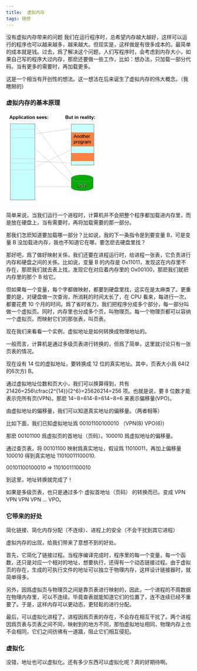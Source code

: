 ```yaml
---
title:  虚拟内存
tags: 随想
---
```


没有虚拟内存带来的问题
我们在运行程序时，总希望内存越大越好，这样可以运行的程序也可以越来越多，越来越大。但现实是，这样做是有很多成本的。最简单的成本就是钱。过去，爲了解决这个问题，人们写程序时，会考虑到内存大小，如果自己写的程序大过内存，那麽还要做一些工作，比如：想办法，只加载一部分代码，当有更多的需要时，再加载更多。

这是一个相当有开创性的想法。这一想法在后来诞生了虚拟内存的伟大概念。（我瞎掰的）

### 虚拟内存的基本原理

![](/assets/2019-08-17-xu-ni-nei-cun/1566035265964.png)

简单来说，当我们运行一个进程时，计算机并不会把整个程序都加载进内存里，而是放在硬盘上，当有需要时，再将加载需要的那一部分。

那我们怎麽知道要加载哪一部分？比如说，我的下一条指令是到要变量 B，可是变量 B 没加载进内存，我也不知道它在哪，要怎麽去硬盘里找？

那好吧，爲了做好映射关係，我们还要在进程运行时，给进程一张表，它负责进行内存和硬盘之间的关係。比如说，变量 B 的内存是 Ox11011，发现这在内存里不存在，那麽我们就去表上找，发现它在对应着内存里的 Ox00100，那麽我们就把内存里的那个 B 给它。

但如果每一个变量，每个字都做映射，都要到硬盘里找，这实在是太麻类了。更重要的是，对硬盘做一次查询，所消耗的时间太长了，在 CPU 看来，每进行一次，都要花费 10 个月的时间。爲了省时省力，我们把程序分成多个部分，每一部分叫做一个虚拟页。同时，内存里也分成多个页，叫物理页。每一个物理页都可以容纳一个虚拟页。而映射它们的那张表，叫页表。

现在我们来看看一个实例，虚拟地址是如何转换成物理地址的。

一般而言，计算机是通过多级页表进行转换的，但爲了简单，这里就讨论只有一张页表的情况。

现在设有 14 位的虚拟地址，要转换成 12 位的真实地址。其中，页表大小爲 64(2的6次方) B。

通过虚拟地址位数和页大小，我们可以换算得到，共有 21426=256\cfrac{2^{14}}{2^6}=25626214​=256 项。也就是说，要 8 位数才能表示完所有页(VPN)。那麽 14−8=614-8=614−8=6 来表示偏移量(VPO)。

由虚拟地址的偏移量，我们可以知道真实地址的偏移量。（两者相等）

比如下面，我们已知虚拟地址爲 00101100100010 （VPN(8) VPO(6)）

那麽 00101100 爲虚拟页的首地址（页码）。100010 爲虚拟地址的偏移量。

通过查页表，将 00101100 映射爲真实地址，假设爲 11010011，再加上偏移量 100010 得到真实地址 11010011100010.

00101100100010 => 11010011100010

到这里，地址转换就完成了！

如果是多级页表，也只是通过多个 虚拟首地址（页码） 的转换而已。变成 VPN VPN VPN VPN … VPO。

### 它带来的好处

简化链接、简化内存分配（不连续）、进程上的安全（不会干扰到其它进程）

虚拟内存的出现，给我们带来了意想不到的好处。

首先，它简化了链接过程。当程序编译完成时，程序里的每一个变量，每一个函数，还只是对应一个相对的地址，想要执行，还得有一个动态链接过程。由于虚拟页的存在，生成的可执行文件的地址可以独立于物理内存，这样设计链接器时，就简单得多。

另外，因爲虚拟页与物理页之间是靠页表进行映射的，因此，一个进程的不周数据在物理内存里，可以不连续。毕竟查表就能知道它们的位置了，连不连续已经不重要了。于是，这样内存可以更动态，更轻鬆的进行分配。

最后，可以虚拟化进程了。进程因爲页表的存在，不会存在相互干扰了。两个进程因爲页表与页表之间不同，映射到的地方不同，那怕虚拟地址相同，物理内存上也不会相同，它们之间彷彿有一道牆，阻止它们相互侵犯。

### 虚拟化

没错，地址也可以虚拟化。还有多少东西可以虚拟化呢？真的好期待啊。